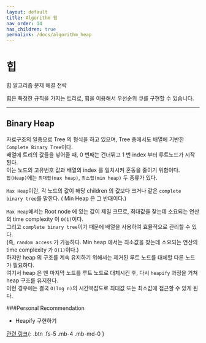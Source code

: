 ```yaml
---
layout: default
title: Algorithm 힙
nav_order: 14
has_children: true
permalink: /docs/algorithm_heap
---
```



# 힙

힙 알고리즘 문제 해결 전략  

힙은 특정한 규칙을 가지는 트리로, 힙을 이용해서 우선순위 큐를 구현할 수 있습니다.

---

## Binary Heap

자료구조의 일종으로 Tree 의 형식을 하고 있으며, Tree 중에서도 배열에 기반한 `Complete Binary Tree`이다.  
배열에 트리의 값들을 넣어줄 때, 0 번째는 건너뛰고 1 번 index 부터 루트노드가 시작된다.  
이는 노드의 고유번호 값과 배열의 index 를 일치시켜 혼동을 줄이기 위함이다.  
`힙(Heap)`에는 `최대힙(max heap)`, `최소힙(min heap)` 두 종류가 있다.

`Max Heap`이란, 각 노드의 값이 해당 children 의 값보다 크거나 같은 `complete binary tree`를 말한다. ( Min Heap 은 그 반대이다.)  

`Max Heap`에서는 Root node 에 있는 값이 제일 크므로, 최대값을 찾는데 소요되는 연산의 time complexity 이 `O(1)`이다.  
그리고 `complete binary tree`이기 때문에 배열을 사용하여 효율적으로 관리할 수 있다.  
(즉, `random access` 가 가능하다. Min heap 에서는 최소값을 찾는데 소요되는 연산의 time complexity 가 `O(1)`이다.)  
하지만 heap 의 구조를 계속 유지하기 위해서는 제거된 루트 노드를 대체할 다른 노드가 필요하다.  
여기서 heap 은 맨 마지막 노드를 루트 노드로 대체시킨 후, 다시 `heapify` 과정을 거쳐 heap 구조를 유지한다.  
이런 경우에는 결국 `O(log n)`의 시간복잡도로 최대값 또는 최소값에 접근할 수 있게 된다.  

###Personal Recommendation

* Heapify 구현하기

[관련 링크](https://github.com/gyoogle/tech-interview-for-developer/blob/master/Computer%20Science/Data%20Structure/Heap.md#자료구조-힙heap){: .btn .fs-5 .mb-4 .mb-md-0 }
